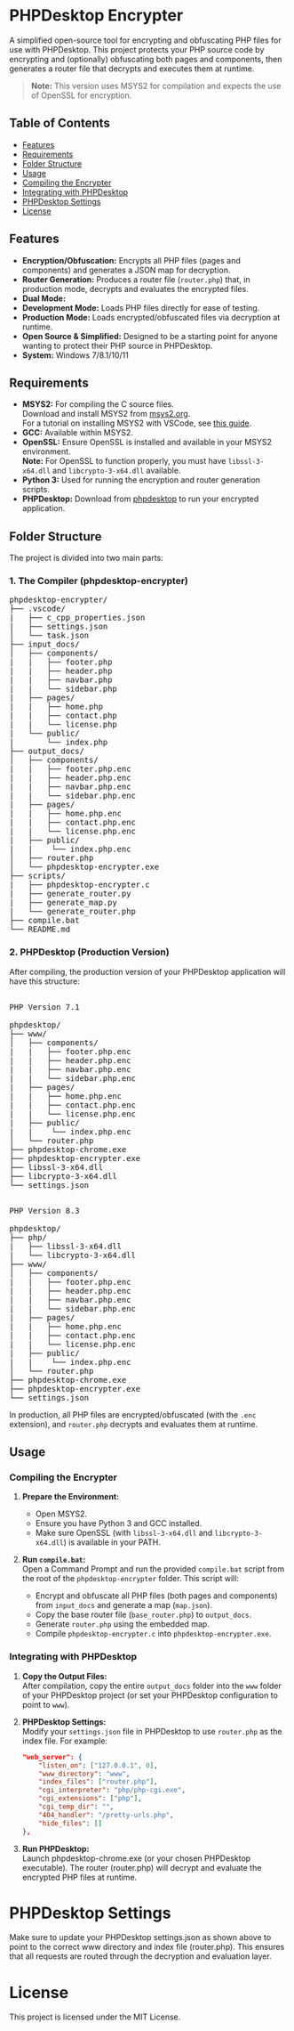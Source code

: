 # PHPDesktop Encrypter

A simplified open-source tool for encrypting and obfuscating PHP files for use with PHPDesktop. This project protects your PHP source code by encrypting and (optionally) obfuscating both pages and components, then generates a router file that decrypts and executes them at runtime.

> **Note:** This version uses MSYS2 for compilation and expects the use of OpenSSL for encryption.

## Table of Contents

- [Features](#features)
- [Requirements](#requirements)
- [Folder Structure](#folder-structure)
- [Usage](#usage)
- [Compiling the Encrypter](#compiling-the-encrypter)
- [Integrating with PHPDesktop](#integrating-with-phpdesktop)
- [PHPDesktop Settings](#phpdesktop-settings)
- [License](#license)

## Features

- **Encryption/Obfuscation:** Encrypts all PHP files (pages and components) and generates a JSON map for decryption.
- **Router Generation:** Produces a router file (`router.php`) that, in production mode, decrypts and evaluates the encrypted files.
- **Dual Mode:**  
- **Development Mode:** Loads PHP files directly for ease of testing.
- **Production Mode:** Loads encrypted/obfuscated files via decryption at runtime.
- **Open Source & Simplified:** Designed to be a starting point for anyone wanting to protect their PHP source in PHPDesktop.
- **System:** Windows 7/8.1/10/11  

## Requirements

- **MSYS2:** For compiling the C source files.  
  Download and install MSYS2 from [msys2.org](https://www.msys2.org/).  
  For a tutorial on installing MSYS2 with VSCode, see [this guide](https://code.visualstudio.com/docs/cpp/config-mingw).
- **GCC:** Available within MSYS2.
- **OpenSSL:** Ensure OpenSSL is installed and available in your MSYS2 environment.  
  **Note:** For OpenSSL to function properly, you must have `libssl-3-x64.dll` and `libcrypto-3-x64.dll` available.
- **Python 3:** Used for running the encryption and router generation scripts.
- **PHPDesktop:** Download from [phpdesktop](https://github.com/cztomczak/phpdesktop) to run your encrypted application.

## Folder Structure

The project is divided into two main parts:

### 1. The Compiler (phpdesktop-encrypter)

<pre>
phpdesktop-encrypter/
├── .vscode/  
|   ├── c_cpp_properties.json        
|   ├── settings.json                  
│   └── task.json               
├── input_docs/
│   ├── components/
|   |   ├── footer.php
|   |   ├── header.php
|   |   ├── navbar.php
|   |   └── sidebar.php  
|   ├── pages/  
|   |   ├── home.php
|   |   ├── contact.php
|   |   └── license.php
|   └── public/  
|       └── index.php      
├── output_docs/               
│   ├── components/
|   |   ├── footer.php.enc
|   |   ├── header.php.enc
|   |   ├── navbar.php.enc
|   |   └── sidebar.php.enc  
|   ├── pages/  
|   |   ├── home.php.enc
|   |   ├── contact.php.enc
|   |   └── license.php.enc
|   ├── public/  
|   |    └── index.php.enc     
│   ├── router.php       
│   └── phpdesktop-encrypter.exe 
├── scripts/         
|   ├── phpdesktop-encrypter.c
|   ├── generate_router.py  
|   ├── generate_map.py       
|   └── generate_router.php            
├── compile.bat                                                                
└── README.md
</pre>


### 2. PHPDesktop (Production Version)

After compiling, the production version of your PHPDesktop application will have this structure:

<pre>

PHP Version 7.1

phpdesktop/
├── www/                             
│   ├── components/
|   |   ├── footer.php.enc
|   |   ├── header.php.enc
|   |   ├── navbar.php.enc
|   |   └── sidebar.php.enc  
|   ├── pages/  
|   |   ├── home.php.enc
|   |   ├── contact.php.enc
|   |   └── license.php.enc
|   ├── public/  
|   |    └── index.php.enc     
│   └── router.php       
├── phpdesktop-chrome.exe               
├── phpdesktop-encrypter.exe 
├── libssl-3-x64.dll
├── libcrypto-3-x64.dll
└── settings.json
</pre>

<pre>

PHP Version 8.3

phpdesktop/
├── php/                             
|   ├── libssl-3-x64.dll
|   └── libcrypto-3-x64.dll
├── www/                             
│   ├── components/
|   |   ├── footer.php.enc
|   |   ├── header.php.enc
|   |   ├── navbar.php.enc
|   |   └── sidebar.php.enc  
|   ├── pages/  
|   |   ├── home.php.enc
|   |   ├── contact.php.enc
|   |   └── license.php.enc
|   ├── public/  
|   |    └── index.php.enc     
│   └── router.php       
├── phpdesktop-chrome.exe               
├── phpdesktop-encrypter.exe 
└── settings.json
</pre>


In production, all PHP files are encrypted/obfuscated (with the `.enc` extension), and `router.php` decrypts and evaluates them at runtime.

## Usage

### Compiling the Encrypter

1. **Prepare the Environment:**  
   - Open MSYS2.
   - Ensure you have Python 3 and GCC installed.
   - Make sure OpenSSL (with `libssl-3-x64.dll` and `libcrypto-3-x64.dll`) is available in your PATH.

2. **Run `compile.bat`:**  
   Open a Command Prompt and run the provided `compile.bat` script from the root of the `phpdesktop-encrypter` folder. This script will:
   - Encrypt and obfuscate all PHP files (both pages and components) from `input_docs` and generate a map (`map.json`).
   - Copy the base router file (`base_router.php`) to `output_docs`.
   - Generate `router.php` using the embedded map.
   - Compile `phpdesktop-encrypter.c` into `phpdesktop-encrypter.exe`.

### Integrating with PHPDesktop

1. **Copy the Output Files:**  
   After compilation, copy the entire `output_docs` folder into the `www` folder of your PHPDesktop project (or set your PHPDesktop configuration to point to `www`).

2. **PHPDesktop Settings:**  
   Modify your `settings.json` file in PHPDesktop to use `router.php` as the index file. For example:

   ```json
   "web_server": {
       "listen_on": ["127.0.0.1", 0],
       "www_directory": "www",
       "index_files": ["router.php"],
       "cgi_interpreter": "php/php-cgi.exe",
       "cgi_extensions": ["php"],
       "cgi_temp_dir": "",
       "404_handler": "/pretty-urls.php",
       "hide_files": []
   },

3. **Run PHPDesktop:**  
Launch phpdesktop-chrome.exe (or your chosen PHPDesktop executable). The router (router.php) will decrypt and evaluate the encrypted PHP files at runtime.

# PHPDesktop Settings
Make sure to update your PHPDesktop settings.json as shown above to point to the correct www directory and index file (router.php). This ensures that all requests are routed through the decryption and evaluation layer.

# License
This project is licensed under the MIT License.


